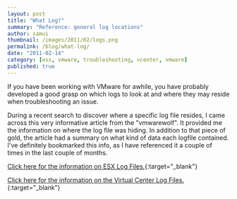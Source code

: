 ```yaml
---
layout: post
title: "What Log?"
summary: "Reference: general log locations"
author: samui
thumbnail: /images/2011/02/logs.png
permalink: /blog/what-log/
date: "2011-02-14"
category: [esx, vmware, troubleshooting, vcenter, vmware]
published: true
---
```


If you have been working with VMware for awhile, you have probably developed a good grasp on which logs to look at and where they may reside when troubleshooting an issue.

During a recent search to discover where a specific log file resides, I came across this very informative article from the "vmwarewolf". It provided me the information on where the log file was hiding. In addition to that piece of gold, the article had a summary on what kind of data each logfile contained. I've definitely bookmarked this info, as I have referenced it a couple of times in the last couple of months.

[Click here for the information on ESX Log Files.](http://www.vmwarewolf.com/which-esx-log-file/){:target="_blank"}

[Click here for the information on the Virtual Center Log Files.](http://www.vmwarewolf.com/which-virtual-center-log-file/){:target="_blank"}
